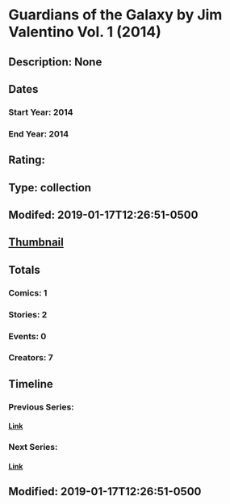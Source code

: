 # Guardians of the Galaxy by Jim Valentino Vol. 1 (2014)
## Description: None
## Dates
### Start Year: 2014
### End Year: 2014
## Rating: 
## Type: collection
## Modifed: 2019-01-17T12:26:51-0500
## [Thumbnail](http://i.annihil.us/u/prod/marvel/i/mg/b/40/image_not_available.jpg)
## Totals
### Comics: 1
### Stories: 2
### Events: 0
### Creators: 7
## Timeline
### Previous Series: 
#### [Link]()
### Next Series: 
#### [Link]()
## Modified: 2019-01-17T12:26:51-0500